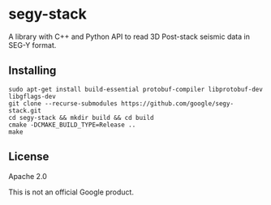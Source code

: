 # segy-stack

A library with C++ and Python API to read 3D Post-stack seismic data in SEG-Y format.

## Installing

``` shell
sudo apt-get install build-essential protobuf-compiler libprotobuf-dev libgflags-dev
git clone --recurse-submodules https://github.com/google/segy-stack.git
cd segy-stack && mkdir build && cd build
cmake -DCMAKE_BUILD_TYPE=Release ..
make
```

## License 

Apache 2.0

This is not an official Google product.
